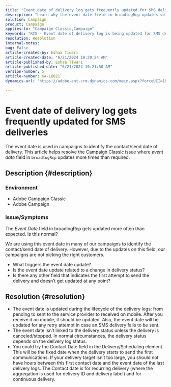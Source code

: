 ```yaml
---
title: "Event date of delivery log gets frequently updated for SMS deliveries"
description: "Learn why the event date field in broadlogRcp updates so frequently, leading to campaigns not picking the right customers."
solution: Campaign
product: Campaign
applies-to: "Campaign Classic,Campaign"
keywords: "KCS - Event date of delivery log is being updated for SMS deliveries."
resolution: Resolution
internal-notes: 
bug: False
article-created-by: Eshaa Tiwari
article-created-date: "6/21/2024 10:20:24 AM"
article-published-by: Eshaa Tiwari
article-published-date: "6/21/2024 10:21:50 AM"
version-number: 5
article-number: KA-16021
dynamics-url: "https://adobe-ent.crm.dynamics.com/main.aspx?forceUCI=1&pagetype=entityrecord&etn=knowledgearticle&id=a86640da-b72f-ef11-840a-6045bd029b18"

---
```

# Event date of delivery log gets frequently updated for SMS deliveries


The event date is used in campaigns to identify the contact/send date of delivery. This article helps resolve the Campaign Classic issue where *event date* field in `broadlogRcp` updates more times than required.

## Description {#description}


### <b>Environment</b>

- Adobe Campaign Classic
- Adobe Campaign


### <b>Issue/Symptoms</b>

The *Event Date* field in broadlogRcp gets updated more often than expected. Is this normal?

 We are using this event date in many of our campaigns to identify the contact/send date of delivery. However, due to the updates on this field, our campaigns are not picking the right customers.

- What triggers the event date update?
- Is the event date update related to a change in delivery status?
- Is there any other field that indicates the first attempt to send the delivery and doesn’t get updated at any point?

    



## Resolution {#resolution}


- The event date is updated during the lifecycle of the delivery logs: from pending to sent to the service provider to received on mobile. After you receive it on mobile, it should be updated. Also, the event date will be updated for any retry attempt in case an SMS delivery fails to be sent.
- The event date isn’t linked to the delivery status unless the delivery is canceled/stopped. In normal circumstances, the delivery status depends on the delivery log status.
- You could try the Contact Date field in the Delivery/Scheduling element. This will be the fixed date when the delivery starts to send the first communications. If your delivery target isn’t too large, you should not have hours between this first contact date and the event date of the last delivery logs. The Contact date is for recurring delivery (where the aggregation is used for delivery ID and delivery label) and for continuous delivery.

